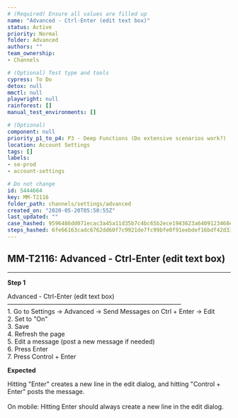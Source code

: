 ```yaml
---
# (Required) Ensure all values are filled up
name: "Advanced - Ctrl-Enter (edit text box)"
status: Active
priority: Normal
folder: Advanced
authors: ""
team_ownership: 
- Channels

# (Optional) Test type and tools
cypress: To Do
detox: null
mmctl: null
playwright: null
rainforest: []
manual_test_environments: []

# (Optional)
component: null
priority_p1_to_p4: P3 - Deep Functions (Do extensive scenarios work?)
location: Account Settings
tags: []
labels: 
- se-prod
- account-settings

# Do not change
id: 5444664
key: MM-T2116
folder_path: channels/settings/advanced
created_on: "2020-05-20T05:50:55Z"
last_updated: ""
case_hashed: 9596486dd071ecac3a45a11d35b7c4bc65b2ece1943623a6409123468ee4c34f917a10ed76d45346b80f2cbbf511814a
steps_hashed: 6fe66163cadc6762dd60f7c9921de7fc99bfe0f91eebdef16bdf42d3312bda64b931ce60c241519abf99f781eacd06cd
---
```


## MM-T2116: Advanced - Ctrl-Enter (edit text box)

---

**Step 1**

Advanced - Ctrl-Enter (edit text box)\
————————————————————————————\
1\. Go to Settings -> Advanced -> Send Messages on Ctrl + Enter -> Edit\
2\. Set to "On"\
3\. Save\
4\. Refresh the page\
5\. Edit a message (post a new message if needed)\
6\. Press Enter\
7\. Press Control + Enter

**Expected**

Hitting "Enter" creates a new line in the edit dialog, and hitting "Control + Enter" posts the message.\
\
On mobile: Hitting Enter should always create a new line in the edit dialog.
